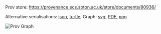 
Prov store: https://provenance.ecs.soton.ac.uk/store/documents/80936/

Alternative serialisations: [json](https://provenance.ecs.soton.ac.uk/store/documents/80936.json), [turtle](https://provenance.ecs.soton.ac.uk/store/documents/80936.ttl),
Graph: [svg](https://provenance.ecs.soton.ac.uk/store/documents/80936.svg), [PDF](https://provenance.ecs.soton.ac.uk/store/documents/80936.pdf), [png](https://provenance.ecs.soton.ac.uk/store/documents/80936.png)

![Prov Graph](https://provenance.ecs.soton.ac.uk/store/documents/80936.png)

        
